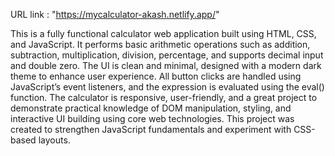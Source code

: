 
URL link : "https://mycalculator-akash.netlify.app/"

This is a fully functional calculator web application built using HTML, CSS, and JavaScript.
It performs basic arithmetic operations such as addition, subtraction, multiplication, division, percentage,
and supports decimal input and double zero. 
The UI is clean and minimal, designed with a modern dark theme to enhance user experience. 
All button clicks are handled using JavaScript’s event listeners, and the expression is evaluated using the eval() function.
The calculator is responsive, user-friendly, and a great project to demonstrate practical knowledge of DOM manipulation, styling, 
and interactive UI building using core web technologies. This project was created to strengthen JavaScript fundamentals 
and experiment with CSS-based layouts.
